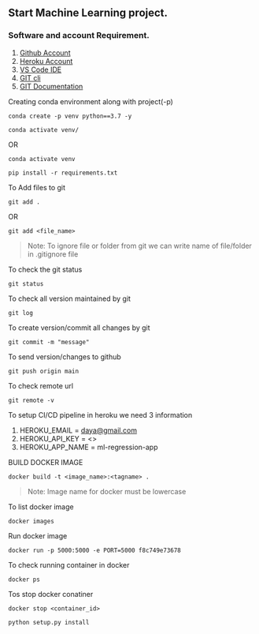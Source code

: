 ## Start Machine Learning project.

### Software and account Requirement.

1. [Github Account](https://github.com)
2. [Heroku Account](https://dashboard.heroku.com/login)
3. [VS Code IDE](https://code.visualstudio.com/download)
4. [GIT cli](https://git-scm.com/downloads)
5. [GIT Documentation](https://git-scm.com/docs/gittutorial)


Creating conda environment along with project(-p)
```
conda create -p venv python==3.7 -y
```
```
conda activate venv/
```
OR 
```
conda activate venv
```

```
pip install -r requirements.txt
```

To Add files to git
```
git add .
```

OR
```
git add <file_name>
```

> Note: To ignore file or folder from git we can write name of file/folder in .gitignore file

To check the git status 
```
git status
```
To check all version maintained by git
```
git log
```

To create version/commit all changes by git
```
git commit -m "message"
```

To send version/changes to github
```
git push origin main
```

To check remote url 
```
git remote -v
```

To setup CI/CD pipeline in heroku we need 3 information
1. HEROKU_EMAIL = daya@gmail.com
2. HEROKU_API_KEY = <>
3. HEROKU_APP_NAME = ml-regression-app

BUILD DOCKER IMAGE
```
docker build -t <image_name>:<tagname> .
```
> Note: Image name for docker must be lowercase


To list docker image
```
docker images
```

Run docker image
```
docker run -p 5000:5000 -e PORT=5000 f8c749e73678
```

To check running container in docker
```
docker ps
```

Tos stop docker conatiner
```
docker stop <container_id>
```



```
python setup.py install
```